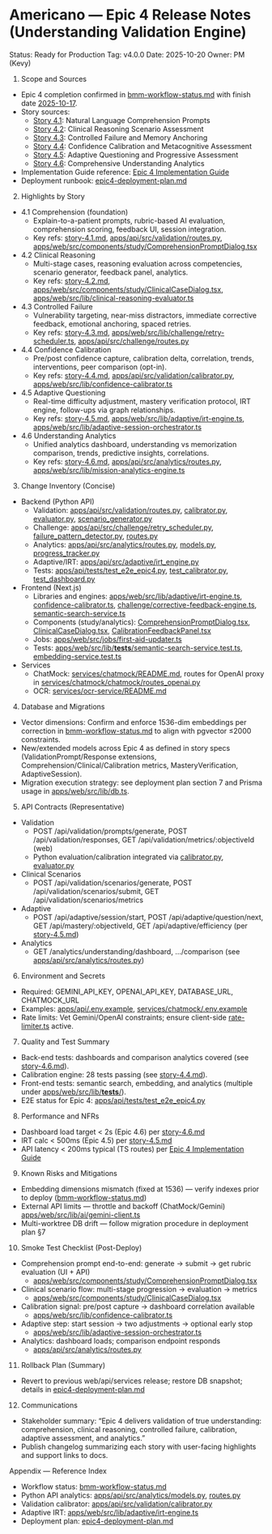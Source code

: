 # Americano — Epic 4 Release Notes (Understanding Validation Engine)

Status: Ready for Production
Tag: v4.0.0
Date: 2025-10-20
Owner: PM (Kevy)

1. Scope and Sources
- Epic 4 completion confirmed in [bmm-workflow-status.md](../bmm-workflow-status.md:13) with finish date [2025-10-17](../bmm-workflow-status.md:59).
- Story sources:
  - [Story 4.1](../stories/story-4.1.md:1): Natural Language Comprehension Prompts
  - [Story 4.2](../stories/story-4.2.md:1): Clinical Reasoning Scenario Assessment
  - [Story 4.3](../stories/story-4.3.md:1): Controlled Failure and Memory Anchoring
  - [Story 4.4](../stories/story-4.4.md:1): Confidence Calibration and Metacognitive Assessment
  - [Story 4.5](../stories/story-4.5.md:1): Adaptive Questioning and Progressive Assessment
  - [Story 4.6](../stories/story-4.6.md:1): Comprehensive Understanding Analytics
- Implementation Guide reference: [Epic 4 Implementation Guide](../../../../epic-docs/epic-4-implementation-guide.md)
- Deployment runbook: [epic4-deployment-plan.md](../deployments/epic4-deployment-plan.md:1)

2. Highlights by Story
- 4.1 Comprehension (foundation)
  - Explain-to-a-patient prompts, rubric-based AI evaluation, comprehension scoring, feedback UI, session integration.
  - Key refs: [story-4.1.md](../stories/story-4.1.md:21), [apps/api/src/validation/routes.py](../../apps/api/src/validation/routes.py:1), [apps/web/src/components/study/ComprehensionPromptDialog.tsx](../../apps/web/src/components/study/ComprehensionPromptDialog.tsx:1)
- 4.2 Clinical Reasoning
  - Multi-stage cases, reasoning evaluation across competencies, scenario generator, feedback panel, analytics.
  - Key refs: [story-4.2.md](../stories/story-4.2.md:21), [apps/web/src/components/study/ClinicalCaseDialog.tsx](../../apps/web/src/components/study/ClinicalCaseDialog.tsx:1), [apps/web/src/lib/clinical-reasoning-evaluator.ts](../../apps/web/src/lib/clinical-reasoning-evaluator.ts:1)
- 4.3 Controlled Failure
  - Vulnerability targeting, near-miss distractors, immediate corrective feedback, emotional anchoring, spaced retries.
  - Key refs: [story-4.3.md](../stories/story-4.3.md:21), [apps/web/src/lib/challenge/retry-scheduler.ts](../../apps/web/src/lib/challenge/retry-scheduler.ts:1), [apps/api/src/challenge/routes.py](../../apps/api/src/challenge/routes.py:1)
- 4.4 Confidence Calibration
  - Pre/post confidence capture, calibration delta, correlation, trends, interventions, peer comparison (opt-in).
  - Key refs: [story-4.4.md](../stories/story-4.4.md:21), [apps/api/src/validation/calibrator.py](../../apps/api/src/validation/calibrator.py:1), [apps/web/src/lib/confidence-calibrator.ts](../../apps/web/src/lib/confidence-calibrator.ts:1)
- 4.5 Adaptive Questioning
  - Real-time difficulty adjustment, mastery verification protocol, IRT engine, follow-ups via graph relationships.
  - Key refs: [story-4.5.md](../stories/story-4.5.md:21), [apps/web/src/lib/adaptive/irt-engine.ts](../../apps/web/src/lib/adaptive/irt-engine.ts:1), [apps/web/src/lib/adaptive-session-orchestrator.ts](../../apps/web/src/lib/adaptive-session-orchestrator.ts:1)
- 4.6 Understanding Analytics
  - Unified analytics dashboard, understanding vs memorization comparison, trends, predictive insights, correlations.
  - Key refs: [story-4.6.md](../stories/story-4.6.md:21), [apps/api/src/analytics/routes.py](../../apps/api/src/analytics/routes.py:1), [apps/web/src/lib/mission-analytics-engine.ts](../../apps/web/src/lib/mission-analytics-engine.ts:1)

3. Change Inventory (Concise)
- Backend (Python API)
  - Validation: [apps/api/src/validation/routes.py](../../apps/api/src/validation/routes.py:1), [calibrator.py](../../apps/api/src/validation/calibrator.py:1), [evaluator.py](../../apps/api/src/validation/evaluator.py:1), [scenario_generator.py](../../apps/api/src/validation/scenario_generator.py:1)
  - Challenge: [apps/api/src/challenge/retry_scheduler.py](../../apps/api/src/challenge/retry_scheduler.py:1), [failure_pattern_detector.py](../../apps/api/src/challenge/failure_pattern_detector.py:1), [routes.py](../../apps/api/src/challenge/routes.py:1)
  - Analytics: [apps/api/src/analytics/routes.py](../../apps/api/src/analytics/routes.py:1), [models.py](../../apps/api/src/analytics/models.py:1), [progress_tracker.py](../../apps/api/src/analytics/progress_tracker.py:1)
  - Adaptive/IRT: [apps/api/src/adaptive/irt_engine.py](../../apps/api/src/adaptive/irt_engine.py:1)
  - Tests: [apps/api/tests/test_e2e_epic4.py](../../apps/api/tests/test_e2e_epic4.py:1), [test_calibrator.py](../../apps/api/tests/test_calibrator.py:1), [test_dashboard.py](../../apps/api/tests/test_dashboard.py:1)
- Frontend (Next.js)
  - Libraries and engines: [apps/web/src/lib/adaptive/irt-engine.ts](../../apps/web/src/lib/adaptive/irt-engine.ts:1), [confidence-calibrator.ts](../../apps/web/src/lib/confidence-calibrator.ts:1), [challenge/corrective-feedback-engine.ts](../../apps/web/src/lib/challenge/corrective-feedback-engine.ts:1), [semantic-search-service.ts](../../apps/web/src/lib/semantic-search-service.ts:1)
  - Components (study/analytics): [ComprehensionPromptDialog.tsx](../../apps/web/src/components/study/ComprehensionPromptDialog.tsx:1), [ClinicalCaseDialog.tsx](../../apps/web/src/components/study/ClinicalCaseDialog.tsx:1), [CalibrationFeedbackPanel.tsx](../../apps/web/src/components/study/CalibrationFeedbackPanel.tsx:1)
  - Jobs: [apps/web/src/jobs/first-aid-updater.ts](../../apps/web/src/jobs/first-aid-updater.ts:1)
  - Tests: [apps/web/src/lib/__tests__/semantic-search-service.test.ts](../../apps/web/src/lib/__tests__/semantic-search-service.test.ts:1), [embedding-service.test.ts](../../apps/web/src/lib/__tests__/embedding-service.test.ts:1)
- Services
  - ChatMock: [services/chatmock/README.md](../../services/chatmock/README.md:1), routes for OpenAI proxy in [services/chatmock/chatmock/routes_openai.py](../../services/chatmock/chatmock/routes_openai.py:1)
  - OCR: [services/ocr-service/README.md](../../services/ocr-service/README.md:1)

4. Database and Migrations
- Vector dimensions: Confirm and enforce 1536-dim embeddings per correction in [bmm-workflow-status.md](../bmm-workflow-status.md:283) to align with pgvector ≤2000 constraints.
- New/extended models across Epic 4 as defined in story specs (ValidationPrompt/Response extensions, Comprehension/Clinical/Calibration metrics, MasteryVerification, AdaptiveSession).
- Migration execution strategy: see deployment plan section 7 and Prisma usage in [apps/web/src/lib/db.ts](../../apps/web/src/lib/db.ts:1).

5. API Contracts (Representative)
- Validation
  - POST /api/validation/prompts/generate, POST /api/validation/responses, GET /api/validation/metrics/:objectiveId (web)
  - Python evaluation/calibration integrated via [calibrator.py](../../apps/api/src/validation/calibrator.py:1), [evaluator.py](../../apps/api/src/validation/evaluator.py:1)
- Clinical Scenarios
  - POST /api/validation/scenarios/generate, POST /api/validation/scenarios/submit, GET /api/validation/scenarios/metrics
- Adaptive
  - POST /api/adaptive/session/start, POST /api/adaptive/question/next, GET /api/mastery/:objectiveId, GET /api/adaptive/efficiency (per [story-4.5.md](../stories/story-4.5.md:1938))
- Analytics
  - GET /analytics/understanding/dashboard, .../comparison (see [apps/api/src/analytics/routes.py](../../apps/api/src/analytics/routes.py:1))

6. Environment and Secrets
- Required: GEMINI_API_KEY, OPENAI_API_KEY, DATABASE_URL, CHATMOCK_URL
- Examples: [apps/api/.env.example](../../apps/api/.env.example:1), [services/chatmock/.env.example](../../services/chatmock/.env.example:1)
- Rate limits: Vet Gemini/OpenAI constraints; ensure client-side [rate-limiter.ts](../../apps/web/src/lib/rate-limiter.ts:1) active.

7. Quality and Test Summary
- Back-end tests: dashboards and comparison analytics covered (see [story-4.6.md](../stories/story-4.6.md:709)).
- Calibration engine: 28 tests passing (see [story-4.4.md](../stories/story-4.4.md:400)).
- Front-end tests: semantic search, embedding, and analytics (multiple under [apps/web/src/lib/__tests__/](../../apps/web/src/lib/__tests__/semantic-search-service.test.ts:1)).
- E2E status for Epic 4: [apps/api/tests/test_e2e_epic4.py](../../apps/api/tests/test_e2e_epic4.py:1)

8. Performance and NFRs
- Dashboard load target < 2s (Epic 4.6) per [story-4.6.md](../stories/story-4.6.md:31)
- IRT calc < 500ms (Epic 4.5) per [story-4.5.md](../stories/story-4.5.md:1877)
- API latency < 200ms typical (TS routes) per [Epic 4 Implementation Guide](../../../../epic-docs/epic-4-implementation-guide.md)

9. Known Risks and Mitigations
- Embedding dimensions mismatch (fixed at 1536) — verify indexes prior to deploy ([bmm-workflow-status.md](../bmm-workflow-status.md:283))
- External API limits — throttle and backoff (ChatMock/Gemini) [apps/web/src/lib/ai/gemini-client.ts](../../apps/web/src/lib/ai/gemini-client.ts:1)
- Multi-worktree DB drift — follow migration procedure in deployment plan §7

10. Smoke Test Checklist (Post-Deploy)
- Comprehension prompt end-to-end: generate → submit → get rubric evaluation (UI + API)
  - [apps/web/src/components/study/ComprehensionPromptDialog.tsx](../../apps/web/src/components/study/ComprehensionPromptDialog.tsx:1)
- Clinical scenario flow: multi-stage progression → evaluation → metrics
  - [apps/web/src/components/study/ClinicalCaseDialog.tsx](../../apps/web/src/components/study/ClinicalCaseDialog.tsx:1)
- Calibration signal: pre/post capture → dashboard correlation available
  - [apps/web/src/lib/confidence-calibrator.ts](../../apps/web/src/lib/confidence-calibrator.ts:1)
- Adaptive step: start session → two adjustments → optional early stop
  - [apps/web/src/lib/adaptive-session-orchestrator.ts](../../apps/web/src/lib/adaptive-session-orchestrator.ts:1)
- Analytics: dashboard loads; comparison endpoint responds
  - [apps/api/src/analytics/routes.py](../../apps/api/src/analytics/routes.py:1)

11. Rollback Plan (Summary)
- Revert to previous web/api/services release; restore DB snapshot; details in [epic4-deployment-plan.md](../deployments/epic4-deployment-plan.md:16)

12. Communications
- Stakeholder summary: “Epic 4 delivers validation of true understanding: comprehension, clinical reasoning, controlled failure, calibration, adaptive assessment, and analytics.”
- Publish changelog summarizing each story with user-facing highlights and support links to docs.

Appendix — Reference Index
- Workflow status: [bmm-workflow-status.md](../bmm-workflow-status.md:1)
- Python API analytics: [apps/api/src/analytics/models.py](../../apps/api/src/analytics/models.py:1), [routes.py](../../apps/api/src/analytics/routes.py:1)
- Validation calibrator: [apps/api/src/validation/calibrator.py](../../apps/api/src/validation/calibrator.py:1)
- Adaptive IRT: [apps/web/src/lib/adaptive/irt-engine.ts](../../apps/web/src/lib/adaptive/irt-engine.ts:1)
- Deployment plan: [epic4-deployment-plan.md](../deployments/epic4-deployment-plan.md:1)
